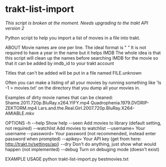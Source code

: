 trakt-list-import
=================

*This script is broken at the moment. Needs upgrading to the trakt API version 2*

Python script to help you import a list of movies in a file into trakt.

ABOUT
Movie names are one per line. The ideal format is "<name> <year>"
It is not required to have a year in the name but it helps IMDB
The whole idea is that this script will clean up the names before searching
IMDB for the movie so that it can be added by imdb_id to your trakt account

Titles that can't be added will be put in a file named FILE.unknown

Often you can make a listing of all your movies by running something like 'ls -1 > movies.txt'
on the directory that you dump all your movies in.

Examples of dirty movie names that can be cleaned:
	Shame.2011.720p.BluRay.x264.YIFY.mp4
	Quadrophenia.1979.DVDRIP-ZEKTORM.mp4
	Lars.and.the.Real.Girl.2007.720p.BluRay.X264-AMIABLE.mkv

OPTIONS
-h
--help          Show help
--seen          Add movies to library (default setting, not required)
--watchlist     Add movies to watchlist
--username=     Your username
--password=     Your password (not recommended, instead enter password when prompted)
--apikey=       Your API key (get from here: http://trakt.tv/settings/api)
--dry           Don't do anything, just show what would happen (not implemented)
--debug         Turn on debuging mode (doesn't exist)

EXAMPLE USAGE
	python trakt-list-import.py bestmovies.txt                                                              
